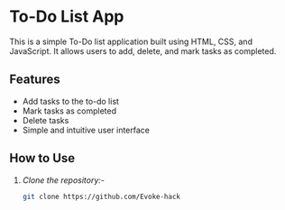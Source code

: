 # To-Do List App

This is a simple To-Do list application built using HTML, CSS, and JavaScript. It allows users to add, delete, and mark tasks as completed.

## Features

- Add tasks to the to-do list
- Mark tasks as completed
- Delete tasks
- Simple and intuitive user interface

## How to Use

1. *Clone the repository:-*

   ```bash
   git clone https://github.com/Evoke-hack
